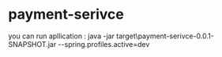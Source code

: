 payment-serivce
===============
you can run apllication :
java -jar target\payment-serivce-0.0.1-SNAPSHOT.jar --spring.profiles.active=dev